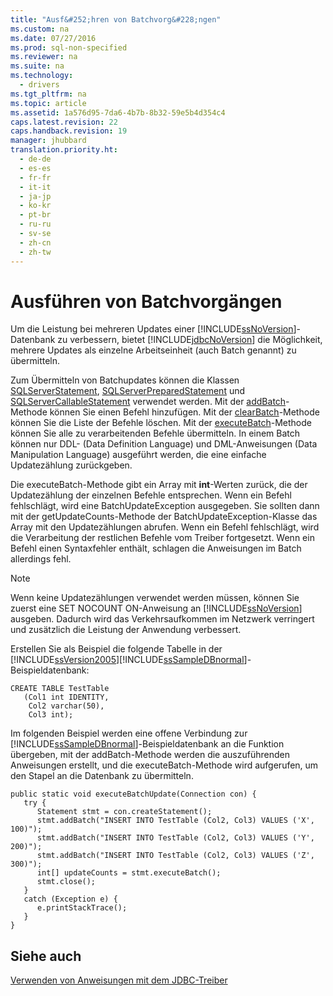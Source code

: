 ```yaml
---
title: "Ausf&#252;hren von Batchvorg&#228;ngen"
ms.custom: na
ms.date: 07/27/2016
ms.prod: sql-non-specified
ms.reviewer: na
ms.suite: na
ms.technology: 
  - drivers
ms.tgt_pltfrm: na
ms.topic: article
ms.assetid: 1a576d95-7da6-4b7b-8b32-59e5b4d354c4
caps.latest.revision: 22
caps.handback.revision: 19
manager: jhubbard
translation.priority.ht: 
  - de-de
  - es-es
  - fr-fr
  - it-it
  - ja-jp
  - ko-kr
  - pt-br
  - ru-ru
  - sv-se
  - zh-cn
  - zh-tw
---
```

# Ausf&#252;hren von Batchvorg&#228;ngen
  Um die Leistung bei mehreren Updates einer [!INCLUDE[ssNoVersion](../content/includes/ssNoVersion_md.md)]\-Datenbank zu verbessern, bietet [!INCLUDE[jdbcNoVersion](../content/includes/jdbcNoVersion_md.md)] die Möglichkeit, mehrere Updates als einzelne Arbeitseinheit \(auch Batch genannt\) zu übermitteln.  
  
 Zum Übermitteln von Batchupdates können die Klassen [SQLServerStatement](../content/SQLServerStatement-Class.md), [SQLServerPreparedStatement](../content/SQLServerPreparedStatement-Class.md) und [SQLServerCallableStatement](../content/SQLServerCallableStatement-Class.md) verwendet werden. Mit der [addBatch](../content/addBatch-Method--SQLServerPreparedStatement-.md)\-Methode können Sie einen Befehl hinzufügen. Mit der [clearBatch](../content/clearBatch-Method--SQLServerPreparedStatement-.md)\-Methode können Sie die Liste der Befehle löschen. Mit der [executeBatch](../content/executeBatch-Method--SQLServerStatement-.md)\-Methode können Sie alle zu verarbeitenden Befehle übermitteln. In einem Batch können nur DDL\- \(Data Definition Language\) und DML\-Anweisungen \(Data Manipulation Language\) ausgeführt werden, die eine einfache Updatezählung zurückgeben.  
  
 Die executeBatch\-Methode gibt ein Array mit **int**\-Werten zurück, die der Updatezählung der einzelnen Befehle entsprechen. Wenn ein Befehl fehlschlägt, wird eine BatchUpdateException ausgegeben. Sie sollten dann mit der getUpdateCounts\-Methode der BatchUpdateException\-Klasse das Array mit den Updatezählungen abrufen. Wenn ein Befehl fehlschlägt, wird die Verarbeitung der restlichen Befehle vom Treiber fortgesetzt. Wenn ein Befehl einen Syntaxfehler enthält, schlagen die Anweisungen im Batch allerdings fehl.  
  
> [!NOTE]  
>  Wenn keine Updatezählungen verwendet werden müssen, können Sie zuerst eine SET NOCOUNT ON\-Anweisung an [!INCLUDE[ssNoVersion](../content/includes/ssNoVersion_md.md)] ausgeben. Dadurch wird das Verkehrsaufkommen im Netzwerk verringert und zusätzlich die Leistung der Anwendung verbessert.  
  
 Erstellen Sie als Beispiel die folgende Tabelle in der [!INCLUDE[ssVersion2005](../content/includes/ssVersion2005_md.md)][!INCLUDE[ssSampleDBnormal](../content/includes/ssSampleDBnormal_md.md)]\-Beispieldatenbank:  
  
```  
CREATE TABLE TestTable   
   (Col1 int IDENTITY,   
    Col2 varchar(50),   
    Col3 int);  
```  
  
 Im folgenden Beispiel werden eine offene Verbindung zur [!INCLUDE[ssSampleDBnormal](../content/includes/ssSampleDBnormal_md.md)]\-Beispieldatenbank an die Funktion übergeben, mit der addBatch\-Methode werden die auszuführenden Anweisungen erstellt, und die executeBatch\-Methode wird aufgerufen, um den Stapel an die Datenbank zu übermitteln.  
  
```  
public static void executeBatchUpdate(Connection con) {  
   try {  
      Statement stmt = con.createStatement();  
      stmt.addBatch("INSERT INTO TestTable (Col2, Col3) VALUES ('X', 100)");  
      stmt.addBatch("INSERT INTO TestTable (Col2, Col3) VALUES ('Y', 200)");  
      stmt.addBatch("INSERT INTO TestTable (Col2, Col3) VALUES ('Z', 300)");  
      int[] updateCounts = stmt.executeBatch();  
      stmt.close();  
   }  
   catch (Exception e) {  
      e.printStackTrace();  
   }  
}  
```  
  
## Siehe auch  
 [Verwenden von Anweisungen mit dem JDBC-Treiber](../content/Using-Statements-with-the-JDBC-Driver.md)  
  
  
